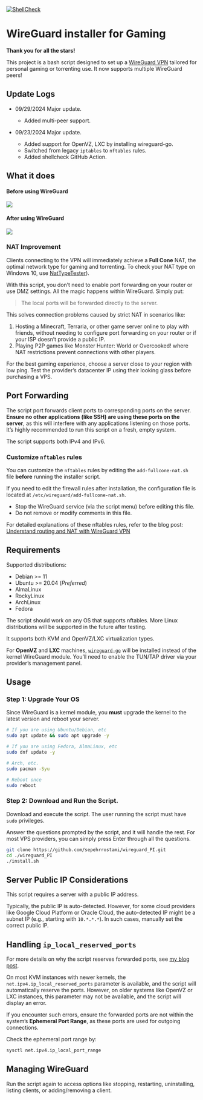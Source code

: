 [![ShellCheck](https://github.com/xiahualiu/wg_gaming_installer/actions/workflows/shellcheck.yml/badge.svg)](https://github.com/xiahualiu/wg_gaming_installer/actions/workflows/shellcheck.yml)

# WireGuard installer for Gaming

**Thank you for all the stars!**

This project is a bash script designed to set up a [WireGuard VPN](https://www.wireguard.com/) tailored for personal gaming or torrenting use. It now supports multiple WireGuard peers!

## Update Logs

- 09/29/2024 Major update.
    - Added multi-peer support.

- 09/23/2024 Major update.
    - Added support for OpenVZ, LXC by installing wireguard-go.
    - Switched from legacy `iptables` to `nftables` rules.
    - Added shellcheck GitHub Action.

## What it does

#### Before using WireGuard

![](./imgs/before_wireguard.png)

#### After using WireGuard

![](./imgs/after_wireguard.png)

### NAT Improvement

Clients connecting to the VPN will immediately achieve a **Full Cone** NAT, the optimal network type for gaming and torrenting. To check your NAT type on Windows 10, use [NatTypeTester](https://github.com/HMBSbige/NatTypeTester)).

With this script, you don’t need to enable port forwarding on your router or use DMZ settings. All the magic happens within WireGuard. Simply put:

>The local ports will be forwarded directly to the server.

This solves connection problems caused by strict NAT in scenarios like:

1. Hosting a Minecraft, Terraria, or other game server online to play with friends, without needing to configure port forwarding on your router or if your ISP doesn’t provide a public IP.
2. Playing P2P games like Monster Hunter: World or Overcooked! where NAT restrictions prevent connections with other players.

For the best gaming experience, choose a server close to your region with low ping. Test the provider’s datacenter IP using their looking glass before purchasing a VPS.

## Port Forwarding

The script port forwards client ports to corresponding ports on the server. **Ensure no other applications (like SSH) are using these ports on the server**, as this will interfere with any applications listening on those ports. It’s highly recommended to run this script on a fresh, empty system.

The script supports both IPv4 and IPv6.

### Customize `nftables` rules

You can customize the `nftables` rules by editing the `add-fullcone-nat.sh` file **before** running the installer script.

If you need to edit the firewall rules after installation, the configuration file is located at `/etc/wireguard/add-fullcone-nat.sh`.

* Stop the WireGuard service (via the script menu) before editing this file.
* Do not remove or modify comments in this file.

For detailed explanations of these nftables rules, refer to the blog post: [Understand routing and NAT with WireGuard VPN](https://xiahua.pages.dev/wg-route-nat/)

## Requirements

Supported distributions:

- Debian >= 11
- Ubuntu >= 20.04 (*Preferred*)
- AlmaLinux
- RockyLinux
- ArchLinux
- Fedora

The script should work on any OS that supports nftables. More Linux distributions will be supported in the future after testing.

It supports both KVM and OpenVZ/LXC virtualization types.

For **OpenVZ** and **LXC** machines, [`wireguard-go`](https://github.com/WireGuard/wireguard-go) will be installed instead of the kernel WireGuard module. You’ll need to enable the TUN/TAP driver via your provider’s management panel.

## Usage

### Step 1: Upgrade Your OS

Since WireGuard is a kernel module, you **must** upgrade the kernel to the latest version and reboot your server.

```bash
# If you are using Ubuntu/Debian, etc
sudo apt update && sudo apt upgrade -y

# If you are using Fedora, AlmaLinux, etc
sudo dnf update -y

# Arch, etc.
sudo pacman -Syu

# Reboot once
sudo reboot
```

### Step 2: Download and Run the Script.

Download and execute the script. The user running the script must have `sudo` privileges.

Answer the questions prompted by the script, and it will handle the rest. For most VPS providers, you can simply press Enter through all the questions.

```bash
git clone https://github.com/sepehrrostami/wireguard_PI.git
cd ./wireguard_PI
./install.sh
```

## Server Public IP Considerations 

This script requires a server with a public IP address.

Typically, the public IP is auto-detected. However, for some cloud providers like Google Cloud Platform or Oracle Cloud, the auto-detected IP might be a subnet IP (e.g., starting with `10.*.*.*`). In such cases, manually set the correct public IP.

## Handling `ip_local_reserved_ports`

For more details on why the script reserves forwarded ports, see [my blog post](https://xiahua.pages.dev/wg-route-nat/#reserve-dnat-ports).

On most KVM instances with newer kernels, the `net.ipv4.ip_local_reserved_ports` parameter is available, and the script will automatically reserve the ports. However, on older systems like OpenVZ or LXC instances, this parameter may not be available, and the script will display an error.

If you encounter such errors, ensure the forwarded ports are not within the system’s **Ephemeral Port Range**, as these ports are used for outgoing connections.

Check the ephemeral port range by:

```bash
sysctl net.ipv4.ip_local_port_range
```

## Managing WireGuard

Run the script again to access options like stopping, restarting, uninstalling, listing clients, or adding/removing a client.